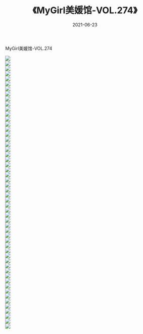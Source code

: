 ﻿---
layout: post
title:  《MyGirl美媛馆-VOL.274》
date:   2021-06-23
img: http://img.660000.xyz/Sharelink/网络美图/2021/MyGirl美媛馆-VOL.274/000.jpg
categories: [美女, 清纯, 唯美]
---

MyGirl美媛馆-VOL.274

  ![](http://img.660000.xyz/Sharelink/网络美图/2021/MyGirl美媛馆-VOL.274/001.jpg) <br> ![](http://img.660000.xyz/Sharelink/网络美图/2021/MyGirl美媛馆-VOL.274/002.jpg) <br> ![](http://img.660000.xyz/Sharelink/网络美图/2021/MyGirl美媛馆-VOL.274/003.jpg) <br> ![](http://img.660000.xyz/Sharelink/网络美图/2021/MyGirl美媛馆-VOL.274/004.jpg) <br> ![](http://img.660000.xyz/Sharelink/网络美图/2021/MyGirl美媛馆-VOL.274/005.jpg) <br> ![](http://img.660000.xyz/Sharelink/网络美图/2021/MyGirl美媛馆-VOL.274/006.jpg) <br> ![](http://img.660000.xyz/Sharelink/网络美图/2021/MyGirl美媛馆-VOL.274/007.jpg) <br> ![](http://img.660000.xyz/Sharelink/网络美图/2021/MyGirl美媛馆-VOL.274/008.jpg) <br> ![](http://img.660000.xyz/Sharelink/网络美图/2021/MyGirl美媛馆-VOL.274/009.jpg) <br> ![](http://img.660000.xyz/Sharelink/网络美图/2021/MyGirl美媛馆-VOL.274/010.jpg) <br> ![](http://img.660000.xyz/Sharelink/网络美图/2021/MyGirl美媛馆-VOL.274/011.jpg) <br> ![](http://img.660000.xyz/Sharelink/网络美图/2021/MyGirl美媛馆-VOL.274/012.jpg) <br> ![](http://img.660000.xyz/Sharelink/网络美图/2021/MyGirl美媛馆-VOL.274/013.jpg) <br> ![](http://img.660000.xyz/Sharelink/网络美图/2021/MyGirl美媛馆-VOL.274/014.jpg) <br> ![](http://img.660000.xyz/Sharelink/网络美图/2021/MyGirl美媛馆-VOL.274/015.jpg) <br> ![](http://img.660000.xyz/Sharelink/网络美图/2021/MyGirl美媛馆-VOL.274/016.jpg) <br> ![](http://img.660000.xyz/Sharelink/网络美图/2021/MyGirl美媛馆-VOL.274/017.jpg) <br> ![](http://img.660000.xyz/Sharelink/网络美图/2021/MyGirl美媛馆-VOL.274/018.jpg) <br> ![](http://img.660000.xyz/Sharelink/网络美图/2021/MyGirl美媛馆-VOL.274/019.jpg) <br> ![](http://img.660000.xyz/Sharelink/网络美图/2021/MyGirl美媛馆-VOL.274/020.jpg) <br> ![](http://img.660000.xyz/Sharelink/网络美图/2021/MyGirl美媛馆-VOL.274/021.jpg) <br> ![](http://img.660000.xyz/Sharelink/网络美图/2021/MyGirl美媛馆-VOL.274/022.jpg) <br> ![](http://img.660000.xyz/Sharelink/网络美图/2021/MyGirl美媛馆-VOL.274/023.jpg) <br> ![](http://img.660000.xyz/Sharelink/网络美图/2021/MyGirl美媛馆-VOL.274/024.jpg) <br> ![](http://img.660000.xyz/Sharelink/网络美图/2021/MyGirl美媛馆-VOL.274/025.jpg) <br> ![](http://img.660000.xyz/Sharelink/网络美图/2021/MyGirl美媛馆-VOL.274/026.jpg) <br> ![](http://img.660000.xyz/Sharelink/网络美图/2021/MyGirl美媛馆-VOL.274/027.jpg) <br> ![](http://img.660000.xyz/Sharelink/网络美图/2021/MyGirl美媛馆-VOL.274/028.jpg) <br> ![](http://img.660000.xyz/Sharelink/网络美图/2021/MyGirl美媛馆-VOL.274/029.jpg) <br> ![](http://img.660000.xyz/Sharelink/网络美图/2021/MyGirl美媛馆-VOL.274/030.jpg) <br> ![](http://img.660000.xyz/Sharelink/网络美图/2021/MyGirl美媛馆-VOL.274/031.jpg) <br> ![](http://img.660000.xyz/Sharelink/网络美图/2021/MyGirl美媛馆-VOL.274/032.jpg) <br> ![](http://img.660000.xyz/Sharelink/网络美图/2021/MyGirl美媛馆-VOL.274/033.jpg) <br> ![](http://img.660000.xyz/Sharelink/网络美图/2021/MyGirl美媛馆-VOL.274/034.jpg) <br> ![](http://img.660000.xyz/Sharelink/网络美图/2021/MyGirl美媛馆-VOL.274/035.jpg) <br> ![](http://img.660000.xyz/Sharelink/网络美图/2021/MyGirl美媛馆-VOL.274/036.jpg) <br> ![](http://img.660000.xyz/Sharelink/网络美图/2021/MyGirl美媛馆-VOL.274/037.jpg) <br> ![](http://img.660000.xyz/Sharelink/网络美图/2021/MyGirl美媛馆-VOL.274/038.jpg) <br> ![](http://img.660000.xyz/Sharelink/网络美图/2021/MyGirl美媛馆-VOL.274/039.jpg) <br> ![](http://img.660000.xyz/Sharelink/网络美图/2021/MyGirl美媛馆-VOL.274/040.jpg) <br> ![](http://img.660000.xyz/Sharelink/网络美图/2021/MyGirl美媛馆-VOL.274/041.jpg) <br> ![](http://img.660000.xyz/Sharelink/网络美图/2021/MyGirl美媛馆-VOL.274/042.jpg) <br> ![](http://img.660000.xyz/Sharelink/网络美图/2021/MyGirl美媛馆-VOL.274/043.jpg) <br> ![](http://img.660000.xyz/Sharelink/网络美图/2021/MyGirl美媛馆-VOL.274/044.jpg) <br> ![](http://img.660000.xyz/Sharelink/网络美图/2021/MyGirl美媛馆-VOL.274/045.jpg) <br> ![](http://img.660000.xyz/Sharelink/网络美图/2021/MyGirl美媛馆-VOL.274/046.jpg) <br> ![](http://img.660000.xyz/Sharelink/网络美图/2021/MyGirl美媛馆-VOL.274/047.jpg) <br> ![](http://img.660000.xyz/Sharelink/网络美图/2021/MyGirl美媛馆-VOL.274/048.jpg) <br> ![](http://img.660000.xyz/Sharelink/网络美图/2021/MyGirl美媛馆-VOL.274/049.jpg) <br> ![](http://img.660000.xyz/Sharelink/网络美图/2021/MyGirl美媛馆-VOL.274/050.jpg) <br> ![](http://img.660000.xyz/Sharelink/网络美图/2021/MyGirl美媛馆-VOL.274/051.jpg) <br> ![](http://img.660000.xyz/Sharelink/网络美图/2021/MyGirl美媛馆-VOL.274/052.jpg) <br> ![](http://img.660000.xyz/Sharelink/网络美图/2021/MyGirl美媛馆-VOL.274/053.jpg) <br> ![](http://img.660000.xyz/Sharelink/网络美图/2021/MyGirl美媛馆-VOL.274/054.jpg) <br>